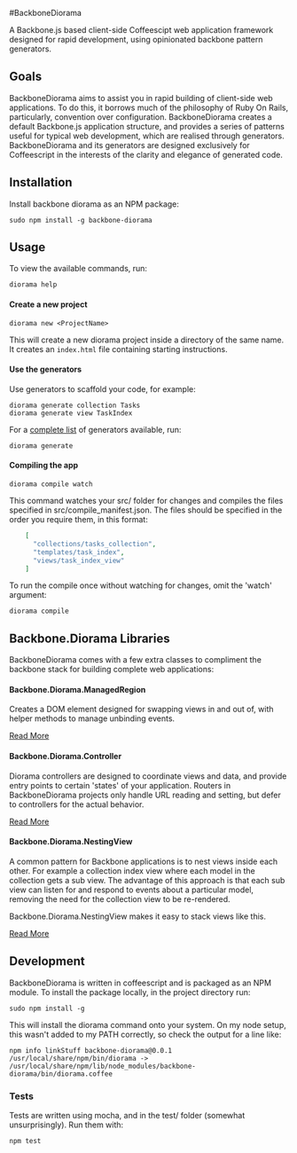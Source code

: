 #BackboneDiorama

A Backbone.js based client-side Coffeescipt web application framework
designed for rapid development, using opinionated backbone pattern
generators.

## Goals

BackboneDiorama aims to assist you in rapid building of client-side web
applications. To do this, it borrows much of the philosophy of Ruby On
Rails, particularly, convention over configuration. BackboneDiorama
creates a default Backbone.js application structure, and provides a
series of patterns useful for typical web development, which are
realised through generators.  BackboneDiorama and its generators are
designed exclusively for Coffeescript in the interests of the clarity
and elegance of generated code.

## Installation
Install backbone diorama as an NPM package:

    sudo npm install -g backbone-diorama

## Usage

To view the available commands, run:

    diorama help

#### Create a new project

    diorama new <ProjectName>

This will create a new diorama project inside a directory of the same
name. It creates an `index.html` file containing starting instructions.

#### Use the generators

Use generators to scaffold your code, for example:

    diorama generate collection Tasks
    diorama generate view TaskIndex

For a [complete list](src/commands/generators) of generators
available, run:

    diorama generate

#### Compiling the app

    diorama compile watch

This command watches your src/ folder for changes and compiles the
files specified in src/compile_manifest.json.
The files should be specified in the order you require them, in this
format:

```json
    [
      "collections/tasks_collection",
      "templates/task_index",
      "views/task_index_view"
    ]
```

To run the compile once without watching for changes, omit the 'watch'
argument:

    diorama compile

## Backbone.Diorama Libraries

BackboneDiorama comes with a few extra classes to compliment the
backbone stack for building complete web applications:

#### Backbone.Diorama.ManagedRegion

Creates a DOM element designed for swapping views in and out of, with
helper methods to manage unbinding events.

[Read More](src/lib/diorama_managed_region.md)

#### Backbone.Diorama.Controller

Diorama controllers are designed to coordinate views and data, and
provide entry points to certain 'states' of your application.
Routers in BackboneDiorama projects only handle URL reading and
setting, but defer to controllers for the actual behavior.

[Read More](src/lib/diorama_controller.md)

#### Backbone.Diorama.NestingView

A common pattern for Backbone applications is to nest views inside each
other. For example a collection index view where each model in the
collection gets a sub view. The advantage of this approach is that each
sub view can listen for and respond to events about a particular model,
removing the need for the collection view to be re-rendered.

Backbone.Diorama.NestingView makes it easy to stack views like this.

[Read More](src/lib/diorama_nesting_view.md)

## Development

BackboneDiorama is written in coffeescript and is packaged as an NPM
module. To install the package locally, in the project directory run:

    sudo npm install -g

This will install the diorama command onto your system. On my node
setup, this wasn't added to my PATH correctly, so check the output for a
line like:

    npm info linkStuff backbone-diorama@0.0.1
    /usr/local/share/npm/bin/diorama -> /usr/local/share/npm/lib/node_modules/backbone-diorama/bin/diorama.coffee

### Tests

Tests are written using mocha, and in the test/ folder (somewhat
unsurprisingly). Run them with:

    npm test
